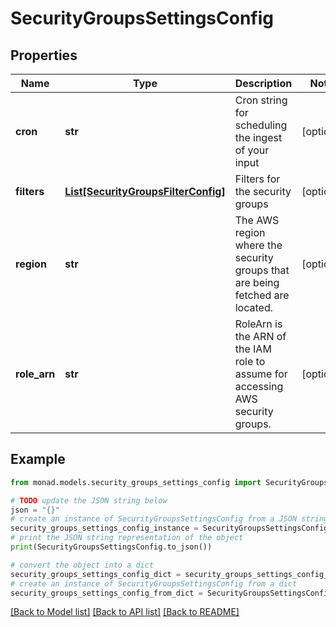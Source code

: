 # SecurityGroupsSettingsConfig


## Properties

Name | Type | Description | Notes
------------ | ------------- | ------------- | -------------
**cron** | **str** | Cron string for scheduling the ingest of your input | [optional] 
**filters** | [**List[SecurityGroupsFilterConfig]**](SecurityGroupsFilterConfig.md) | Filters for the security groups | [optional] 
**region** | **str** | The AWS region where the security groups that are being fetched are located. | [optional] 
**role_arn** | **str** | RoleArn is the ARN of the IAM role to assume for accessing AWS security groups. | [optional] 

## Example

```python
from monad.models.security_groups_settings_config import SecurityGroupsSettingsConfig

# TODO update the JSON string below
json = "{}"
# create an instance of SecurityGroupsSettingsConfig from a JSON string
security_groups_settings_config_instance = SecurityGroupsSettingsConfig.from_json(json)
# print the JSON string representation of the object
print(SecurityGroupsSettingsConfig.to_json())

# convert the object into a dict
security_groups_settings_config_dict = security_groups_settings_config_instance.to_dict()
# create an instance of SecurityGroupsSettingsConfig from a dict
security_groups_settings_config_from_dict = SecurityGroupsSettingsConfig.from_dict(security_groups_settings_config_dict)
```
[[Back to Model list]](../README.md#documentation-for-models) [[Back to API list]](../README.md#documentation-for-api-endpoints) [[Back to README]](../README.md)



